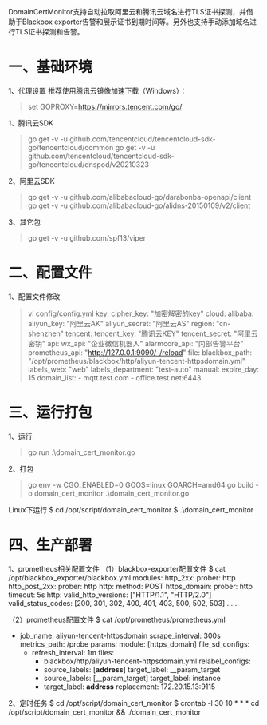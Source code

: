 DomainCertMonitor支持自动拉取阿里云和腾讯云域名进行TLS证书探测，并借助于Blackbox exporter告警和展示证书到期时间等。另外也支持手动添加域名进行TLS证书探测和告警。

# 一、基础环境
1、代理设置
推荐使用腾讯云镜像加速下载（Windows）：
> set GOPROXY=https://mirrors.tencent.com/go/

1、腾讯云SDK
> go get -v -u github.com/tencentcloud/tencentcloud-sdk-go/tencentcloud/common
> go get -v -u github.com/tencentcloud/tencentcloud-sdk-go/tencentcloud/dnspod/v20210323


2、阿里云SDK
> go get -v -u github.com/alibabacloud-go/darabonba-openapi/client                                                                                                            
> go get -v -u github.com/alibabacloud-go/alidns-20150109/v2/client

3、其它包
> go get -v -u github.com/spf13/viper


# 二、配置文件
1、配置文件修改
> vi config/config.yml
key:
  cipher_key: "加密解密的key"
cloud:
  alibaba:
    aliyun_key: "阿里云AK"
    aliyun_secret: "阿里云AS"
    region: "cn-shenzhen"
  tencent:
    tencent_key: "腾讯云KEY"
    tencent_secret: "阿里云密钥"
api:
  wx_api: "企业微信机器人"
  alarmcore_api: "内部告警平台"
  prometheus_api: "http://127.0.0.1:9090/-/reload"
file:
  blackbox_path: "/opt/prometheus/blackbox/http/aliyun-tencent-httpsdomain.yml"
  labels_web: "web"
  labels_department: "test-auto"
manual:
  expire_day: 15
  domain_list:
    - mqtt.test.com
    - office.test.net:6443

# 三、运行打包
1、运行
> go run .\domain_cert_monitor.go

2、打包
> go env -w CGO_ENABLED=0 GOOS=linux GOARCH=amd64
> go build -o domain_cert_monitor .\domain_cert_monitor.go

Linux下运行
$ cd /opt/script/domain_cert_monitor
$ .\domain_cert_monitor


# 四、生产部署
1、prometheus相关配置文件
（1）blackbox-exporter配置文件
$ cat /opt/blackbox_exporter/blackbox.yml
modules:
  http_2xx:
    prober: http
  http_post_2xx:
    prober: http
    http:
      method: POST
  https_domain:
    prober: http
    timeout: 5s
    http:
      valid_http_versions: ["HTTP/1.1", "HTTP/2.0"]
      valid_status_codes: [200, 301, 302, 400, 401, 403, 500, 502, 503]
  ……
  
（2）prometheus配置文件
$ cat /opt/prometheus/prometheus.yml
- job_name: aliyun-tencent-httpsdomain
    scrape_interval: 300s
    metrics_path: /probe
    params:
      module: [https_domain]
    file_sd_configs:
    - refresh_interval: 1m
      files:
      - blackbox/http/aliyun-tencent-httpsdomain.yml
    relabel_configs:
      - source_labels: [__address__]
        target_label: __param_target
      - source_labels: [__param_target]
        target_label: instance
      - target_label: __address__
        replacement: 172.20.15.13:9115

2、定时任务
$ cd /opt/script/domain_cert_monitor
$ crontab -l
30 10 * * * cd /opt/script/domain_cert_monitor && ./domain_cert_monitor
